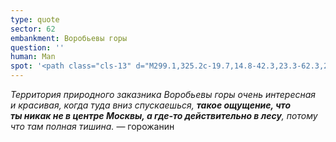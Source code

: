 ```yaml
---
type: quote
sector: 62
embankment: Воробьевы горы
question: ''
human: Man
spot: '<path class="cls-13" d="M299.1,325.2c-19.7,14.8-42.3,23.3-62.3,23.3a62,62,0,0,1-48.2-22c-9.38-10.87-13.26-24.24-13.8-37a77.56,77.56,0,0,1,2.9-24.5c.31-1,.62-2,.94-3,.69-2.15,1.42-4.13,2.19-5.92a45.31,45.31,0,0,1,2.38-4.9,12.33,12.33,0,0,1,2.1-2.6l.06-.06L153.8,243.1a113.86,113.86,0,0,0-4.9,13.7c-7.2,25.2-6.6,62,17,89.3a92.23,92.23,0,0,0,70.9,32.4c26.6,0,55.8-10.8,80.8-29.6Z"/><path class="cls-2" d="M185.4,248.6l-.1.1a12.33,12.33,0,0,0-2.1,2.6,42.44,42.44,0,0,0-2.38,4.8q-1.13,2.69-2.19,5.92c-.32,1-.63,2-.93,3.08a77.56,77.56,0,0,0-2.9,24.39c.55,12.74,4.44,26.07,13.8,36.91,12.4,14.4,29.1,22,48.2,22,20.2,0,42.9-8.6,62.7-23.6l-4.4-5.5c-29.6,22.5-73.3,34.8-101.1,2.6-12.7-14.7-14.6-36.8-9.4-54.9a59.59,59.59,0,0,1,4.8-12.2c.5-.9,2-1.9,2.5-3.2.29-.77.49-1.34.64-1.82l-7.15-1.23Z"/>'
---
```

_Территория природного заказника Воробьевы горы очень интересная и красивая, когда туда вниз спускаешься, **такое ощущение, что ты никак не в центре Москвы, а где-то действительно в лесу**, потому что там полная тишина._ — горожанин
